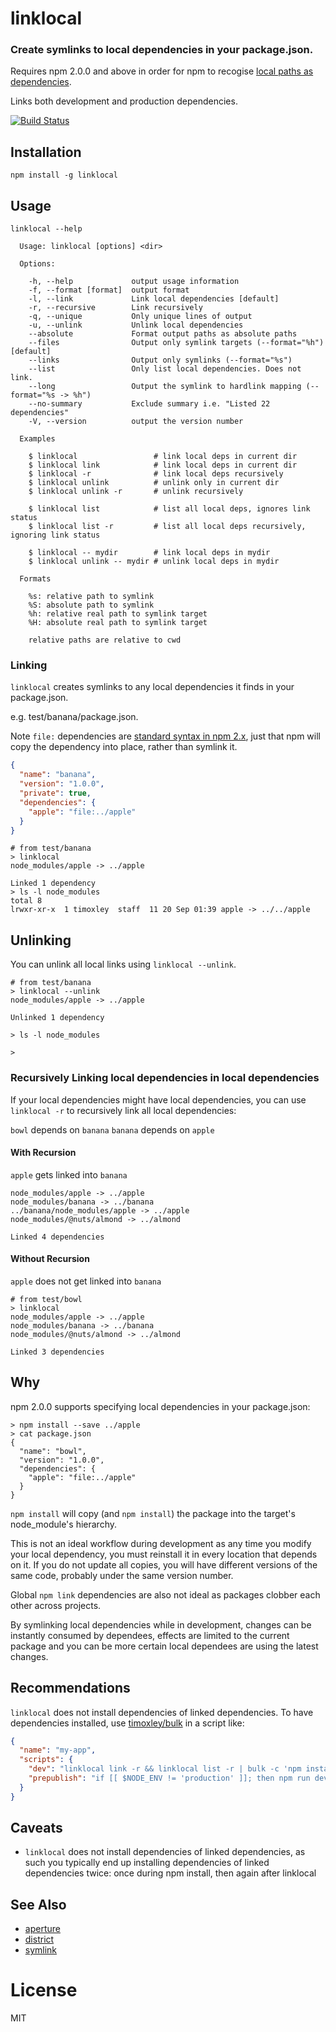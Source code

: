 # linklocal

### Create symlinks to local dependencies in your package.json.

Requires npm 2.0.0 and above in order for npm to recogise [local paths as dependencies](https://docs.npmjs.com/files/package.json#local-paths).

Links both development and production dependencies.

[![Build Status](https://travis-ci.org/timoxley/linklocal.svg?branch=master)](https://travis-ci.org/timoxley/linklocal)

## Installation

```
npm install -g linklocal
```

## Usage

```
linklocal --help

  Usage: linklocal [options] <dir>

  Options:

    -h, --help             output usage information
    -f, --format [format]  output format
    -l, --link             Link local dependencies [default]
    -r, --recursive        Link recursively
    -q, --unique           Only unique lines of output
    -u, --unlink           Unlink local dependencies
    --absolute             Format output paths as absolute paths
    --files                Output only symlink targets (--format="%h") [default]
    --links                Output only symlinks (--format="%s")
    --list                 Only list local dependencies. Does not link.
    --long                 Output the symlink to hardlink mapping (--format="%s -> %h")
    --no-summary           Exclude summary i.e. "Listed 22 dependencies"
    -V, --version          output the version number

  Examples

    $ linklocal                 # link local deps in current dir
    $ linklocal link            # link local deps in current dir
    $ linklocal -r              # link local deps recursively
    $ linklocal unlink          # unlink only in current dir
    $ linklocal unlink -r       # unlink recursively

    $ linklocal list            # list all local deps, ignores link status
    $ linklocal list -r         # list all local deps recursively, ignoring link status

    $ linklocal -- mydir        # link local deps in mydir
    $ linklocal unlink -- mydir # unlink local deps in mydir

  Formats

    %s: relative path to symlink
    %S: absolute path to symlink
    %h: relative real path to symlink target
    %H: absolute real path to symlink target

    relative paths are relative to cwd
```

### Linking

`linklocal` creates symlinks to any local dependencies it finds in your package.json.

e.g. test/banana/package.json.

Note `file:` dependencies are [standard syntax in npm 2.x](https://docs.npmjs.com/files/package.json#local-paths), just that npm will copy the dependency into place, rather than symlink it.
```json
{
  "name": "banana",
  "version": "1.0.0",
  "private": true,
  "dependencies": {
    "apple": "file:../apple"
  }
}
```

```
# from test/banana
> linklocal
node_modules/apple -> ../apple

Linked 1 dependency
> ls -l node_modules
total 8
lrwxr-xr-x  1 timoxley  staff  11 20 Sep 01:39 apple -> ../../apple
```

## Unlinking

You can unlink all local links using `linklocal --unlink`.

```
# from test/banana
> linklocal --unlink
node_modules/apple -> ../apple

Unlinked 1 dependency

> ls -l node_modules

>
```

### Recursively Linking local dependencies in local dependencies

If your local dependencies might have local dependencies, you can use
`linklocal -r` to recursively link all local dependencies:

`bowl` depends on `banana`
`banana` depends on `apple`

#### With Recursion

`apple` gets linked into `banana`
```
node_modules/apple -> ../apple
node_modules/banana -> ../banana
../banana/node_modules/apple -> ../apple
node_modules/@nuts/almond -> ../almond

Linked 4 dependencies
```

#### Without Recursion

`apple` does not get linked into `banana`

```
# from test/bowl
> linklocal
node_modules/apple -> ../apple
node_modules/banana -> ../banana
node_modules/@nuts/almond -> ../almond

Linked 3 dependencies
```

## Why

npm 2.0.0 supports specifying local dependencies in your package.json:

```
> npm install --save ../apple
> cat package.json
{
  "name": "bowl",
  "version": "1.0.0",
  "dependencies": {
    "apple": "file:../apple"
  }
}
```

`npm install` will copy (and `npm install`) the package into the target's node_module's hierarchy.

This is not an ideal workflow during development as any time you modify your local dependency, you must reinstall it
in every location that depends on it. If you do not update all copies, you will have different versions of the same code, probably under the same version number.

Global `npm link` dependencies are also not ideal as packages clobber each other across projects.

By symlinking local dependencies while in development,
changes can be instantly consumed by dependees, effects
are limited to the current package and you can be more
certain local dependees are using the latest changes.

## Recommendations

`linklocal` does not install dependencies of linked dependencies. To have dependencies installed, use [timoxley/bulk](https://github.com/timoxley/bulk) in a script like:
```json
{
  "name": "my-app",
  "scripts": {
    "dev": "linklocal link -r && linklocal list -r | bulk -c 'npm install --production'",
    "prepublish": "if [[ $NODE_ENV != 'production' ]]; then npm run dev; fi"
  }
}
```

## Caveats

* `linklocal` does not install dependencies of linked dependencies, as such you typically end up installing dependencies of linked dependencies twice: once during npm install, then again after linklocal

## See Also

* [aperture](https://github.com/requireio/aperture)
* [district](https://github.com/hughsk/district)
* [symlink](https://github.com/clux/symlink)

# License

MIT
